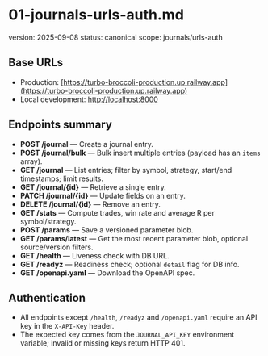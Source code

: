 # 01-journals-urls-auth.md
version: 2025-09-08
status: canonical
scope: journals/urls-auth

## Base URLs
- Production: [https://turbo-broccoli-production.up.railway.app](https://turbo-broccoli-production.up.railway.app)
- Local development: [http://localhost:8000](http://localhost:8000)

## Endpoints summary
- **POST /journal** — Create a journal entry.
- **POST /journal/bulk** — Bulk insert multiple entries (payload has an `items` array).
- **GET /journal** — List entries; filter by symbol, strategy, start/end timestamps; limit results.
- **GET /journal/{id}** — Retrieve a single entry.
- **PATCH /journal/{id}** — Update fields on an entry.
- **DELETE /journal/{id}** — Remove an entry.
- **GET /stats** — Compute trades, win rate and average R per symbol/strategy.
- **POST /params** — Save a versioned parameter blob.
- **GET /params/latest** — Get the most recent parameter blob, optional source/version filters.
- **GET /health** — Liveness check with DB URL.
- **GET /readyz** — Readiness check; optional `detail` flag for DB info.
- **GET /openapi.yaml** — Download the OpenAPI spec.

## Authentication
- All endpoints except `/health`, `/readyz` and `/openapi.yaml` require an API key in the `X‑API‑Key` header.
- The expected key comes from the `JOURNAL_API_KEY` environment variable; invalid or missing keys return HTTP 401.

